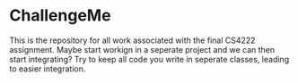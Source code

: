 ChallengeMe
===========
This is the repository for all work associated with the final CS4222 assignment. Maybe start workign in a seperate project and we can then start integrating? Try to keep all code you write in seperate classes, leading to easier integration. 
